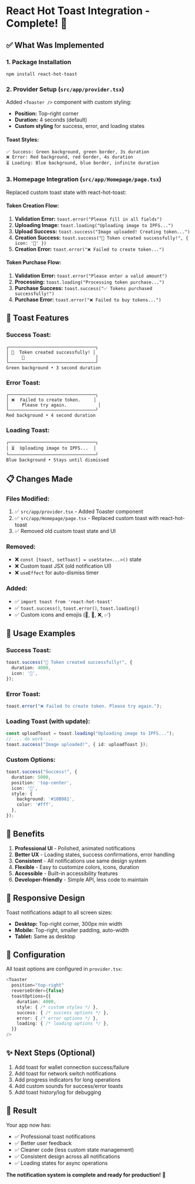 # React Hot Toast Integration - Complete! 🍞

## ✅ What Was Implemented

### 1. **Package Installation**
```bash
npm install react-hot-toast
```

### 2. **Provider Setup** (`src/app/provider.tsx`)
Added `<Toaster />` component with custom styling:
- **Position:** Top-right corner
- **Duration:** 4 seconds (default)
- **Custom styling** for success, error, and loading states

#### Toast Styles:
```
✅ Success: Green background, green border, 3s duration
❌ Error: Red background, red border, 4s duration  
⏳ Loading: Blue background, blue border, infinite duration
```

### 3. **Homepage Integration** (`src/app/Homepage/page.tsx`)
Replaced custom toast state with react-hot-toast:

#### **Token Creation Flow:**
1. **Validation Error:** `toast.error("Please fill in all fields")`
2. **Uploading Image:** `toast.loading("Uploading image to IPFS...")`
3. **Upload Success:** `toast.success("Image uploaded! Creating token...")`
4. **Creation Success:** `toast.success("🎉 Token created successfully!", { icon: '🚀' })`
5. **Creation Error:** `toast.error("❌ Failed to create token...")`

#### **Token Purchase Flow:**
1. **Validation Error:** `toast.error("Please enter a valid amount")`
2. **Processing:** `toast.loading("Processing token purchase...")`
3. **Purchase Success:** `toast.success("✅ Tokens purchased successfully!")`
4. **Purchase Error:** `toast.error("❌ Failed to buy tokens...")`

## 🎨 Toast Features

### **Success Toast:**
```
┌─────────────────────────────────┐
│ 🚀  Token created successfully! │
│     🎉                           │
└─────────────────────────────────┘
Green background • 3 second duration
```

### **Error Toast:**
```
┌─────────────────────────────────┐
│ ❌  Failed to create token.     │
│     Please try again.            │
└─────────────────────────────────┘
Red background • 4 second duration
```

### **Loading Toast:**
```
┌─────────────────────────────────┐
│ ⏳  Uploading image to IPFS...  │
└─────────────────────────────────┘
Blue background • Stays until dismissed
```

## 📋 Changes Made

### Files Modified:
1. ✅ `src/app/provider.tsx` - Added Toaster component
2. ✅ `src/app/Homepage/page.tsx` - Replaced custom toast with react-hot-toast
3. ✅ Removed old custom toast state and UI

### Removed:
- ❌ `const [toast, setToast] = useState<...>()` state
- ❌ Custom toast JSX (old notification UI)
- ❌ `useEffect` for auto-dismiss timer

### Added:
- ✅ `import toast from 'react-hot-toast'`
- ✅ `toast.success()`, `toast.error()`, `toast.loading()`
- ✅ Custom icons and emojis (🎉, 🚀, ❌, ✅)

## 🚀 Usage Examples

### Success Toast:
```typescript
toast.success("🎉 Token created successfully!", {
  duration: 4000,
  icon: '🚀',
});
```

### Error Toast:
```typescript
toast.error("❌ Failed to create token. Please try again.");
```

### Loading Toast (with update):
```typescript
const uploadToast = toast.loading("Uploading image to IPFS...");
// ... do work ...
toast.success("Image uploaded!", { id: uploadToast });
```

### Custom Options:
```typescript
toast.success("Success!", {
  duration: 5000,
  position: 'top-center',
  icon: '🎊',
  style: {
    background: '#10B981',
    color: '#fff',
  },
});
```

## 🎯 Benefits

1. **Professional UI** - Polished, animated notifications
2. **Better UX** - Loading states, success confirmations, error handling
3. **Consistent** - All notifications use same design system
4. **Flexible** - Easy to customize colors, icons, duration
5. **Accessible** - Built-in accessibility features
6. **Developer-friendly** - Simple API, less code to maintain

## 📱 Responsive Design

Toast notifications adapt to all screen sizes:
- **Desktop:** Top-right corner, 300px min width
- **Mobile:** Top-right, smaller padding, auto-width
- **Tablet:** Same as desktop

## 🔧 Configuration

All toast options are configured in `provider.tsx`:
```typescript
<Toaster
  position="top-right"
  reverseOrder={false}
  toastOptions={{
    duration: 4000,
    style: { /* custom styles */ },
    success: { /* success options */ },
    error: { /* error options */ },
    loading: { /* loading options */ },
  }}
/>
```

## ✨ Next Steps (Optional)

1. Add toast for wallet connection success/failure
2. Add toast for network switch notifications
3. Add progress indicators for long operations
4. Add custom sounds for success/error toasts
5. Add toast history/log for debugging

## 🎉 Result

Your app now has:
- ✅ Professional toast notifications
- ✅ Better user feedback
- ✅ Cleaner code (less custom state management)
- ✅ Consistent design across all notifications
- ✅ Loading states for async operations

**The notification system is complete and ready for production!** 🚀
